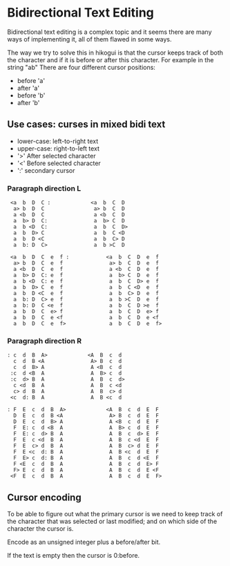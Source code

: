 Bidirectional Text Editing
==========================


Bidirectional text editing is a complex topic and it seems there are many ways
of implementing it, all of them flawed in some ways.

The way we try to solve this in hikogui is that the cursor keeps track of both the character
and if it is before or after this character. For example in the string "ab" There are four
different cursor positions:
 - before 'a'
 - after 'a'
 - before 'b'
 - after 'b'


Use cases: curses in mixed bidi text
------------------------------------

 - lower-case: left-to-right text
 - upper-case: right-to-left text
 - '>' After selected character
 - '<' Before selected character
 - ':' secondary cursor

### Paragraph direction L
```
 <a  b  D  C :             <a  b  C  D 
  a> b  D  C                a> b  C  D 
  a <b  D  C                a <b  C  D 
  a  b> D  C:               a  b> C  D 
  a  b <D  C:               a  b  C  D>
  a  b  D> C                a  b  C <D 
  a  b  D <C                a  b  C> D 
  a  b: D  C>               a  b >C  D 

 <a  b  D  C  e  f :            <a  b  C  D  e  f
  a> b  D  C  e  f               a> b  C  D  e  f
  a <b  D  C  e  f               a <b  C  D  e  f
  a  b> D  C: e  f               a  b> C  D  e  f
  a  b <D  C: e  f               a  b  C  D> e  f
  a  b  D> C  e  f               a  b  C <D  e  f
  a  b  D <C  e  f               a  b  C> D  e  f
  a  b: D  C> e  f               a  b >C  D  e  f
  a  b: D  C <e  f               a  b  C  D >e  f
  a  b  D  C  e> f               a  b  C  D  e> f
  a  b  D  C  e <f               a  b  C  D  e <f
  a  b  D  C  e  f>              a  b  C  D  e  f>
```

### Paragraph direction R
```
: c  d  B  A>             <A  B  c  d 
  c  d  B <A               A> B  c  d 
  c  d  B> A               A <B  c  d 
 :c  d <B  A               A  B> c  d 
 :c  d> B  A               A  B  c  d>
  c <d  B  A               A  B  c <d 
  c> d  B  A               A  B  c> d 
 <c  d: B  A               A  B <c  d 

: F  E  c  d  B  A>             <A  B  c  d  E  F
  D  E  c  d  B <A               A> B  c  d  E  F
  D  E  c  d  B> A               A <B  c  d  E  F
  F  E: c  d <B  A               A  B> c  d  E  F
  F  E: c  d> B  A               A  B  c  d> E  F
  F  E  c <d  B  A               A  B  c <d  E  F
  F  E  c> d  B  A               A  B  c> d  E  F
  F  E <c  d: B  A               A  B <c  d  E  F
  F  E> c  d: B  A               A  B  c  d <E  F
  F <E  c  d  B  A               A  B  c  d  E> F
  F> E  c  d  B  A               A  B  c  d  E <F
 <F  E  c  d  B  A               A  B  c  d  E  F>
```

Cursor encoding
---------------
To be able to figure out what the primary cursor is we need to
keep track of the character that was selected or last modified; and
on which side of the character the cursor is.

Encode as an unsigned integer plus a before/after bit.

If the text is empty then the cursor is 0:before.



